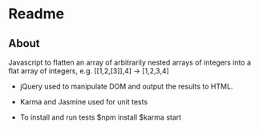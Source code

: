 Readme
==============

About
--------------

Javascript to flatten an array of arbitrarily nested arrays of integers into a flat array of integers, e.g.
[[1,2,[3]],4] -> [1,2,3,4]

- jQuery used to manipulate DOM and output the results to HTML.
- Karma and Jasmine used for unit tests

- To install and run tests
    $npm install
    $karma start